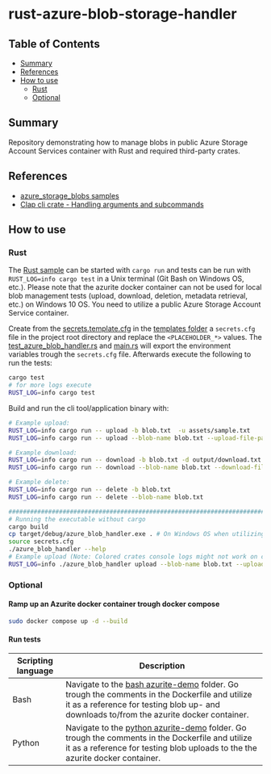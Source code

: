 # rust-azure-blob-storage-handler

## Table of Contents

- [Summary](#summary)
- [References](#references)
- [How to use](#how-to-use)
  - [Rust](#rust)
  - [Optional](#optional)

## Summary

Repository demonstrating how to manage blobs in public Azure Storage Account Services container with Rust and required third-party crates.

## References

- [azure_storage_blobs samples](https://github.com/Azure/azure-sdk-for-rust/tree/main/sdk/storage_blobs)
- [Clap cli crate - Handling arguments and subcommands](https://rust-cli-recommendations.sunshowers.io/handling-arguments.html)

## How to use

### Rust

The [Rust sample](./src/main.rs) can be started with `cargo run` and tests can be run with `RUST_LOG=info cargo test` in a Unix terminal (Git Bash on Windows OS, etc.). Please note that the azurite docker container can not be used for local blob management tests (upload, download, deletion, metadata retrieval, etc.) on Windows 10 OS. You need to utilize a public Azure Storage Account Service container.

Create from the [secrets.template.cfg](./templates/secrets.template.cfg) in the [templates folder](./templates/) a `secrets.cfg` file in the project root directory and replace the `<PLACEHOLDER_*>` values. The [test_azure_blob_handler.rs](./test/test_azure_blob_handler.rs) and [main.rs](./src/main.rs) will export the environment variables trough the `secrets.cfg` file.
Afterwards execute the following to run the tests:

```bash
cargo test
# for more logs execute
RUST_LOG=info cargo test
```

Build and run the cli tool/application binary with:

```bash
# Example upload: 
RUST_LOG=info cargo run -- upload -b blob.txt  -u assets/sample.txt
RUST_LOG=info cargo run -- upload --blob-name blob.txt --upload-file-path assets/sample.txt 

# Example download: 
RUST_LOG=info cargo run -- download -b blob.txt -d output/download.txt
RUST_LOG=info cargo run -- download --blob-name blob.txt --download-file-path "output/download.txt"

# Example delete: 
RUST_LOG=info cargo run -- delete -b blob.txt
RUST_LOG=info cargo run -- delete --blob-name blob.txt

#####################################################################################################################
# Running the executable without cargo  
cargo build
cp target/debug/azure_blob_handler.exe . # On Windows OS when utilizing Git Bash or WSL
source secrets.cfg
./azure_blob_handler --help
# Example upload (Note: Colored crates console logs might not work on certain terminals): 
RUST_LOG=info ./azure_blob_handler upload --blob-name blob.txt --upload-file-path assets/sample.txt 
```

### Optional

#### Ramp up an Azurite docker container trough docker compose

```bash
sudo docker compose up -d --build
```

#### Run tests

| Scripting language | Description | 
|----------|----------|
| Bash | Navigate to the [bash azurite-demo](./azurite-demo/bash/) folder. Go trough the comments in the Dockerfile and utilize it as a reference for testing blob up- and downloads to/from the azurite docker container. | 
| Python | Navigate to the [python azurite-demo](./azurite-demo/python/) folder. Go trough the comments in the Dockerfile and utilize it as a reference for testing blob uploads to the the azurite docker container. | 

